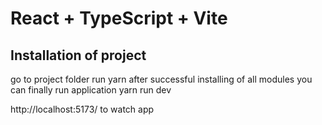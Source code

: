 # React + TypeScript + Vite


## Installation of project

go to project folder
run
yarn
after successful installing of all modules you can finally run application 
yarn run dev

http://localhost:5173/ to watch app

